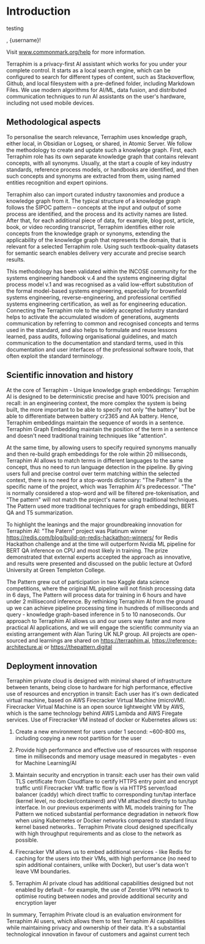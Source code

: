 # Introduction
testing 

<HelloMessage />, {username}!

Visit www.commonmark.org/help for more information.

Terraphim is a privacy-first AI assistant which works for you under your complete control. It starts as a local search engine, which can be configured to search for different types of content, such as Stackoverflow, Github, and local filesystem with a pre-defined folder, including Markdown Files. We use modern algorithms for AI/ML, data fusion, and distributed communication techniques to run AI assistants on the user's hardware, including not used mobile devices.

## Methodological aspects


To personalise the search relevance, Terraphim uses knowledge graph, either local, in Obsidian or Logseq, or shared, in Atomic Server. We follow the methodology to create and update such a knowledge graph. First, each Terraphim role has its own separate knowledge graph that contains relevant concepts, with all synonyms. Usually, at the start a couple of key industry standards, reference process models, or handbooks are identified, and then such concepts and synonyms are extracted from them, using named entities recognition and expert opinions. 

Terraphim also can import curated industry taxonomies and produce a knowledge graph from it. The typical structure of a knowledge graph follows the SIPOC pattern – concepts at the input and output of some process are identified, and the process and its activity names are listed. After that, for each additional piece of data, for example, blog post, article, book, or video recording transcript, Terraphim identifies either role concepts from the knowledge graph or synonyms, extending the applicability of the knowledge graph that represents the domain, that is relevant for a selected Terraphim role. Using such textbook-quality datasets for semantic search enables delivery very accurate and precise search results.

This methodology has been validated within the INCOSE community for the systems engineering handbook v.4 and the systems engineering digital process model v.1 and was recognised as a valid low-effort substitution of the formal model-based systems engineering, especially for brownfield systems engineering, reverse-engineering, and professional certified systems engineering certification, as well as for engineering education. Connecting the Terraphim role to the widely accepted industry standard helps to activate the accumulated wisdom of generations, augments communication by referring to common and recognised concepts and terms used in the standard, and also helps to formulate and reuse lessons learned, pass audits, following organisational guidelines, and match communication to the documentation and standard terms, used in this documentation and user interfaces of the professional software tools, that often exploit the standard terminology.


## Scientific innovation and history


At the core of Terraphim - Unique knowledge graph embeddings: Terraphim AI is designed to be determinicstic precise and have 100% precision and recall: in an engineering context, the more complex the system is being built, the more important to be able to specify not only "the battery" but be able to differentiate between battery cr2365 and AA battery. Hence, Terraphim embeddings maintain the sequence of words in a sentence. Terraphim Graph Embedding maintain the position of the term in a sentence and doesn't need traditional training techniques like "attention".

At the same time, by allowing users to specify required synonyms manually and then re-build graph embeddings for the role within 20 milliseconds, Terraphim AI allows to match terms in different languages to the same concept, thus no need to run language detection in the pipeline. By giving users full and precise control over term matching within the selected context, there is no need for a stop-words dictionary: "The Pattern" is the specific name of the project, which was Terraphim AI's predecessor. "The" is normally considered a stop-word and will be filtered pre-tokenisation, and "The pattern" will not match the project's name using traditional techniques. The Pattern used more traditional techniques for graph embeddings, BERT QA and T5 summarization.

To highlight the leanings and the major groundbreaking innovation for Terraphim AI: "The Patern" project was Platinum winner https://redis.com/blog/build-on-redis-hackathon-winners/ for Redis Hackathon challenge and at the time will outperform Nvidia ML pipeline for BERT QA inference on CPU and most likely in training. The prize demonstrated that external experts accepted the approach as innovative, and results were presented and discussed on the public lecture at Oxford University at Green Templeton College.
 
The Pattern grew out of participation in two Kaggle data science competitions, where the original ML pipeline will not finish processing data in 6 days, The Pattern will process data for training in 6 hours and have under 2 millisecond inference. By rethinking Terraphim AI from the ground up we can achieve pipeline processing time in hundreds of milliseconds and query - knowledge graph-based inference in 5 to 10 nanoseconds. Our approach to Terraphim AI allows us and our users way faster and more practical AI applications, and we will engage the scientific community via an existing arrangement with Alan Turing UK NLP group. All projects are open-sourced and learnings are shared on https://terraphim.ai, https://reference-architecture.ai or https://thepattern.digital


## Deployment innovation


Terraphim private cloud is designed with minimal shared of infrastructure between tenants, being close to hardware for high performance, effective use of resources and encryption in transit:
Each user has it's own dedicated virtual machine, based on AWS Firecracker Virtual Machine (microVM). Firecracker Virtual Machine is an open source lightweight VM by AWS, which is the same technology behind AWS Lambda and AWS Firegate services. Use of Firecracker VM instead of docker or Kubernetes allows us:

1) Create a new environment for users under 1 second: ~600-800 ms, including copying a new root partition for the user

2) Provide high performance and effective use of resources with response time in milliseconds and memory usage measured in megabytes - even for Machine Learning/AI

3) Maintain security and encryption in transit: each user has their own valid TLS certificate from Cloudflare to certify HTTPS entry point and encrypt traffic until Firecracker VM: traffic flow is via HTTPS server/load balancer (caddy) which direct traffic to corresponding tun/tap interface (kernel level, no docker/containerd) and VM attached directly to tun/tap interface. In our previous experiments with ML models training for The Pattern we noticed substantial performance degradation in network flow when using Kubernetes or Docker networks compared to standard linux kernel based networks.. Terraphim Private cloud designed specifically with high throughput requirements and as close to the network as possible.

4) Firecracker VM allows us to embed additional services - like Redis for caching for the users into their VMs, with high performance (no need to spin additional containers, unlike with Docker), but user's data won't leave VM boundaries.

5) Terraphim AI private cloud has additional capabilities designed but not enabled by default - for example, the use of Zerotier VPN network to optimise routing between nodes and provide additional security and encryption layer

In summary, Terraphim Private cloud is an evaluation environment for Terraphim AI users, which allows them to test Terraphim AI capabilities while maintaining privacy and ownership of their data. It's a substantial technological innovation in favour of customers and against current tech
